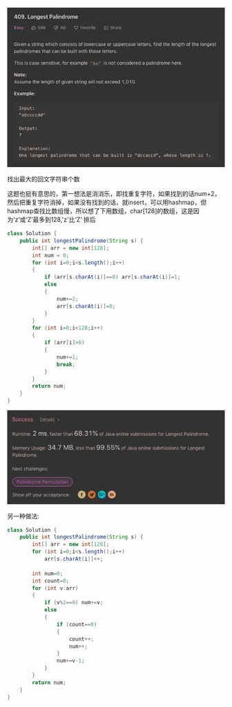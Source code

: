 ![GitHub Logo](/image/409.1.png)

找出最大的回文字符串个数

这题也挺有意思的，第一想法是消消乐，即找重复字符，如果找到的话num+2，然后把重复字符消掉，如果没有找到的话，就insert，可以用hashmap，但hashmap查找比数组慢，所以想了下用数组，char[128]的数组，这是因为‘z’或‘Z’最多到128,'z'比‘Z’ 排后

```java
class Solution {
    public int longestPalindrome(String s) {
        int[] arr = new int[128];
        int num = 0;
        for (int i=0;i<s.length();i++)
        {
            if (arr[s.charAt(i)]==0) arr[s.charAt(i)]=1;
            else
            {
                num+=2;
                arr[s.charAt(i)]=0;
            }
        }        
        for (int i=0;i<128;i++)
        {
            if (arr[i]>0) 
            {
                num+=1;
                break;
            }
        }
        return num;
    }
}
```

![GitHub Logo](/image/409.2.png)

另一种做法:

```java
class Solution {
    public int longestPalindrome(String s) {
        int[] arr = new int[128];
        for (int i=0;i<s.length();i++)
            arr[s.charAt(i)]++;
        
        int num=0;
        int count=0;
        for (int v:arr)
        {
            if (v%2==0) num+=v;
            else 
            {
                if (count==0)
                {
                    count++;
                    num++;
                }
                num+=v-1;
            }
        }
        return num;
    }
}
```